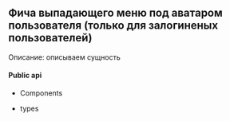 ## Фича выпадающего меню под аватаром пользователя (только для залогиненых пользователей)

Описание:
описываем сущность

#### Public api

-   Components

-   types
